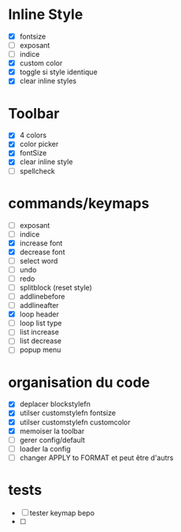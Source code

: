 # Inline Style

- [x] fontsize
- [ ] exposant
- [ ] indice
- [x] custom color
- [x] toggle si style identique
- [x] clear inline styles

# Toolbar

- [x] 4 colors
- [x] color picker
- [x] fontSize
- [x] clear inline style
- [ ] spellcheck

# commands/keymaps

- [ ] exposant
- [ ] indice
- [x] increase font
- [x] decrease font
- [ ] select word
- [ ] undo
- [ ] redo
- [ ] splitblock (reset style)
- [ ] addlinebefore
- [ ] addlineafter
- [x] loop header
- [ ] loop list type
- [ ] list increase
- [ ] list decrease
- [ ] popup menu

# organisation du code

- [x] deplacer blockstylefn
- [x] utilser customstylefn fontsize
- [x] utilser customstylefn customcolor
- [x] memoiser la toolbar
- [ ] gerer config/default
- [ ] loader la config
- [ ] changer APPLY to FORMAT et peut être d'autrs

# tests

- [ ] tester keymap bepo
- [ ]
